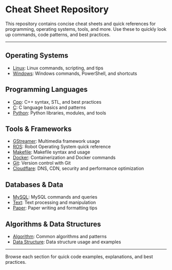 # Cheat Sheet Repository

This repository contains concise cheat sheets and quick references for programming, operating systems, tools, and more. Use these to quickly look up commands, code patterns, and best practices.

---

## Operating Systems
- [Linux](Linux): Linux commands, scripting, and tips
- [Windows](Windows): Windows commands, PowerShell, and shortcuts

## Programming Languages
- [Cpp](Cpp): C++ syntax, STL, and best practices
- [C](C): C language basics and patterns
- [Python](Python): Python libraries, modules, and tools

## Tools & Frameworks
- [GStreamer](GStreamer): Multimedia framework usage
- [ROS](ROS): Robot Operating System quick reference
- [Makefile](Makefile): Makefile syntax and usage
- [Docker](Docker): Containerization and Docker commands
- [Git](Git): Version control with Git
- [Cloudflare](Cloudflare): DNS, CDN, security and performance optimization

## Databases & Data
- [MySQL](MySQL): MySQL commands and queries
- [Text](Text): Text processing and manipulation
- [Paper](Paper): Paper writing and formatting tips

## Algorithms & Data Structures
- [Algorithm](Algorithm): Common algorithms and patterns
- [Data Structure](DataStructures): Data structure usage and examples

---

Browse each section for quick code examples, explanations, and best practices.
